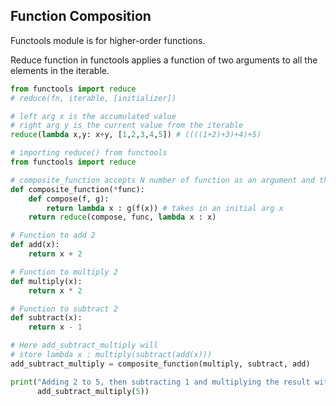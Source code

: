 ## Function Composition

Functools module is for higher-order functions.

Reduce function in functools applies a function of two arguments to all the elements in the iterable.

```py
from functools import reduce
# reduce(fn, iterable, [initializer])

# left arg x is the accumulated value
# right arg y is the current value from the iterable
reduce(lambda x,y: x+y, [1,2,3,4,5]) # ((((1+2)+3)+4)+5)
```

```py
# importing reduce() from functools
from functools import reduce

# composite_function accepts N number of function as an argument and then compose them
def composite_function(*func):
    def compose(f, g):
        return lambda x : g(f(x)) # takes in an initial arg x
    return reduce(compose, func, lambda x : x)

# Function to add 2
def add(x):
    return x + 2

# Function to multiply 2
def multiply(x):
    return x * 2

# Function to subtract 2
def subtract(x):
    return x - 1

# Here add_subtract_multiply will
# store lambda x : multiply(subtract(add(x)))
add_subtract_multiply = composite_function(multiply, subtract, add)

print("Adding 2 to 5, then subtracting 1 and multiplying the result with 2: ",
      add_subtract_multiply(5))
```
